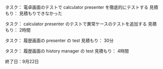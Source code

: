 タスク： 電卓画面のテストで calculator presenter を徹底的にテストする
見積もり： 見積もりできなかった

タスク： calculator presenter のテストで異常ケースのテストを追加する
見積もり：  2時間

タスク： 履歴画面の presenter の test
見積もり：  30分

タスク： 履歴画面の history manager の test
見積もり：  4時間

終了日：9月22日
